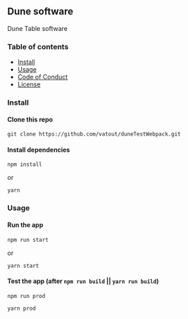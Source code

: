 ## Dune software

Dune Table software

### Table of contents

* [Install](#install)
* [Usage](#usage)
* [Code of Conduct](#code-of-conduct)
* [License](#license)

### Install

#### Clone this repo

```
git clone https://github.com/vatout/duneTestWebpack.git
```

#### Install dependencies

```
npm install
```
or
```
yarn
```

### Usage

#### Run the app

```
npm run start
```
or
```
yarn start
```

#### Test the app (after `npm run build` || `yarn run build`)
```
npm run prod
```
```
yarn prod
```

